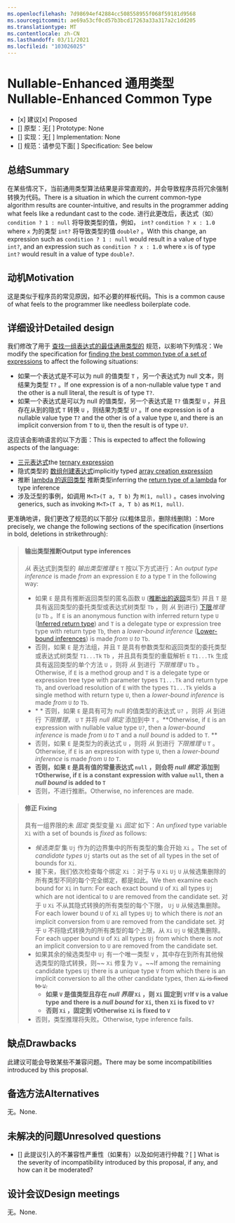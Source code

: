 ```yaml
---
ms.openlocfilehash: 7d98694ef42884cc508558955f068f59181d9568
ms.sourcegitcommit: ae69a53cf0cd57b3bcd17263a33a317a2c1dd205
ms.translationtype: MT
ms.contentlocale: zh-CN
ms.lasthandoff: 03/11/2021
ms.locfileid: "103026025"
---
```

# <a name="nullable-enhanced-common-type"></a><span data-ttu-id="ecfe3-101">Nullable-Enhanced 通用类型</span><span class="sxs-lookup"><span data-stu-id="ecfe3-101">Nullable-Enhanced Common Type</span></span>

* <span data-ttu-id="ecfe3-102">[x] 建议</span><span class="sxs-lookup"><span data-stu-id="ecfe3-102">[x] Proposed</span></span>
* <span data-ttu-id="ecfe3-103">[] 原型：无</span><span class="sxs-lookup"><span data-stu-id="ecfe3-103">[ ] Prototype: None</span></span>
* <span data-ttu-id="ecfe3-104">[] 实现：无</span><span class="sxs-lookup"><span data-stu-id="ecfe3-104">[ ] Implementation: None</span></span>
* <span data-ttu-id="ecfe3-105">[] 规范：请参见下面</span><span class="sxs-lookup"><span data-stu-id="ecfe3-105">[ ] Specification: See below</span></span>

## <a name="summary"></a><span data-ttu-id="ecfe3-106">总结</span><span class="sxs-lookup"><span data-stu-id="ecfe3-106">Summary</span></span>
[summary]: #summary

<span data-ttu-id="ecfe3-107">在某些情况下，当前通用类型算法结果是非常直观的，并会导致程序员将冗余强制转换为代码。</span><span class="sxs-lookup"><span data-stu-id="ecfe3-107">There is a situation in which the current common-type algorithm results are counter-intuitive, and results in the programmer adding what feels like a redundant cast to the code.</span></span> <span data-ttu-id="ecfe3-108">进行此更改后，表达式（如） `condition ? 1 : null` 将导致类型的值，例如， `int?` `condition ? x : 1.0` where `x` 为的类型 `int?` 将导致类型的值 `double?` 。</span><span class="sxs-lookup"><span data-stu-id="ecfe3-108">With this change, an expression such as `condition ? 1 : null` would result in a value of type `int?`, and an expression such as `condition ? x : 1.0` where `x` is of type `int?` would result in a value of type `double?`.</span></span>

## <a name="motivation"></a><span data-ttu-id="ecfe3-109">动机</span><span class="sxs-lookup"><span data-stu-id="ecfe3-109">Motivation</span></span>
[motivation]: #motivation

<span data-ttu-id="ecfe3-110">这是类似于程序员的常见原因，如不必要的样板代码。</span><span class="sxs-lookup"><span data-stu-id="ecfe3-110">This is a common cause of what feels to the programmer like needless boilerplate code.</span></span>

## <a name="detailed-design"></a><span data-ttu-id="ecfe3-111">详细设计</span><span class="sxs-lookup"><span data-stu-id="ecfe3-111">Detailed design</span></span>
[design]: #detailed-design

<span data-ttu-id="ecfe3-112">我们修改了用于 [查找一组表达式的最佳通用类型的](https://github.com/dotnet/csharplang/blob/master/spec/expressions.md#finding-the-best-common-type-of-a-set-of-expressions) 规范，以影响下列情况：</span><span class="sxs-lookup"><span data-stu-id="ecfe3-112">We modify the specification for [finding the best common type of a set of expressions](https://github.com/dotnet/csharplang/blob/master/spec/expressions.md#finding-the-best-common-type-of-a-set-of-expressions) to affect the following situations:</span></span>

- <span data-ttu-id="ecfe3-113">如果一个表达式是不可以为 null 的值类型 `T` ，另一个表达式为 null 文本，则结果为类型 `T?` 。</span><span class="sxs-lookup"><span data-stu-id="ecfe3-113">If one expression is of a non-nullable value type `T` and the other is a null literal, the result is of type `T?`.</span></span>
- <span data-ttu-id="ecfe3-114">如果一个表达式是可以为 null 的值类型，另一个表达式是 `T?` 值类型 `U` ，并且存在从到的隐式 `T` 转换 `U` ，则结果为类型 `U?` 。</span><span class="sxs-lookup"><span data-stu-id="ecfe3-114">If one expression is of a nullable value type `T?` and the other is of a value type `U`, and there is an implicit conversion from `T` to `U`, then the result is of type `U?`.</span></span>

<span data-ttu-id="ecfe3-115">这应该会影响语言的以下方面：</span><span class="sxs-lookup"><span data-stu-id="ecfe3-115">This is expected to affect the following aspects of the language:</span></span>

- <span data-ttu-id="ecfe3-116">[三元表达式](https://github.com/dotnet/csharplang/blob/master/spec/expressions.md#conditional-operator)</span><span class="sxs-lookup"><span data-stu-id="ecfe3-116">the [ternary expression](https://github.com/dotnet/csharplang/blob/master/spec/expressions.md#conditional-operator)</span></span>
- <span data-ttu-id="ecfe3-117">隐式类型的 [数组创建表达式](https://github.com/dotnet/csharplang/blob/master/spec/expressions.md#array-creation-expressions)</span><span class="sxs-lookup"><span data-stu-id="ecfe3-117">implicitly typed [array creation expression](https://github.com/dotnet/csharplang/blob/master/spec/expressions.md#array-creation-expressions)</span></span>
- <span data-ttu-id="ecfe3-118">推断 [lambda 的返回类型](https://github.com/dotnet/csharplang/blob/master/spec/expressions.md#inferred-return-type) 推断类型</span><span class="sxs-lookup"><span data-stu-id="ecfe3-118">inferring the [return type of a lambda](https://github.com/dotnet/csharplang/blob/master/spec/expressions.md#inferred-return-type) for type inference</span></span>
- <span data-ttu-id="ecfe3-119">涉及泛型的事例，如调用 `M<T>(T a, T b)` 为 `M(1, null)` 。</span><span class="sxs-lookup"><span data-stu-id="ecfe3-119">cases involving generics, such as invoking `M<T>(T a, T b)` as `M(1, null)`.</span></span>

<span data-ttu-id="ecfe3-120">更准确地讲，我们更改了规范的以下部分 (以粗体显示，删除线删除) ：</span><span class="sxs-lookup"><span data-stu-id="ecfe3-120">More precisely, we change the following sections of the specification (insertions in bold, deletions in strikethrough):</span></span>

> #### <a name="output-type-inferences"></a><span data-ttu-id="ecfe3-121">输出类型推断</span><span class="sxs-lookup"><span data-stu-id="ecfe3-121">Output type inferences</span></span>
> 
> <span data-ttu-id="ecfe3-122">*从* 表达式到类型的 *输出类型推理* `E`  `T` 按以下方式进行：</span><span class="sxs-lookup"><span data-stu-id="ecfe3-122">An *output type inference* is made *from* an expression `E` *to* a type `T` in the following way:</span></span>
> 
> *  <span data-ttu-id="ecfe3-123">如果 `E` 是具有推断返回类型的匿名函数 `U` ([推断出的返回](../spec/expressions.md#inferred-return-type)类型) 并且 `T` 是具有返回类型的委托类型或表达式树类型 `Tb` ，则 *从* 到进行) [下限](../spec/expressions.md#lower-bound-inferences)*推理* (`U`  `Tb` 。</span><span class="sxs-lookup"><span data-stu-id="ecfe3-123">If `E` is an anonymous function with inferred return type  `U` ([Inferred return type](../spec/expressions.md#inferred-return-type)) and `T` is a delegate type or expression tree type with return type `Tb`, then a *lower-bound inference* ([Lower-bound inferences](../spec/expressions.md#lower-bound-inferences)) is made *from* `U` *to* `Tb`.</span></span>
> *  <span data-ttu-id="ecfe3-124">否则，如果 `E` 是方法组，并且 `T` 是具有参数类型和返回类型的委托类型或表达式树类型 `T1...Tk` `Tb` ，并且具有类型的重载解析 `E` `T1...Tk` 生成具有返回类型的单个方法 `U` ，则将 *从* 到进行 *下限推理* `U`  `Tb` 。</span><span class="sxs-lookup"><span data-stu-id="ecfe3-124">Otherwise, if `E` is a method group and `T` is a delegate type or expression tree type with parameter types `T1...Tk` and return type `Tb`, and overload resolution of `E` with the types `T1...Tk` yields a single method with return type `U`, then a *lower-bound inference* is made *from* `U` *to* `Tb`.</span></span>
> *  <span data-ttu-id="ecfe3-125">\* \* 否则，如果 `E` 是具有可为 null 的值类型的表达式 `U?` ，则将 *从* 到进行 *下限推理*， `U`  `T` 并将 *null 绑定* 添加到中 `T` 。</span><span class="sxs-lookup"><span data-stu-id="ecfe3-125">\*\*Otherwise, if `E` is an expression with nullable value type `U?`, then a *lower-bound inference* is made *from* `U` *to* `T` and a *null bound* is added to `T`.</span></span> **
> *  <span data-ttu-id="ecfe3-126">否则，如果 `E` 是类型为的表达式 `U` ，则将 *从* 到进行 *下限推理* `U`  `T` 。</span><span class="sxs-lookup"><span data-stu-id="ecfe3-126">Otherwise, if `E` is an expression with type `U`, then a *lower-bound inference* is made *from* `U` *to* `T`.</span></span>
> *  <span data-ttu-id="ecfe3-127">**否则，如果 `E` 是具有值的常量表达式 `null` ，则会将 *null 绑定* 添加到 `T`**</span><span class="sxs-lookup"><span data-stu-id="ecfe3-127">**Otherwise, if `E` is a constant expression with value `null`, then a *null bound* is added to `T`**</span></span> 
> *  <span data-ttu-id="ecfe3-128">否则，不进行推断。</span><span class="sxs-lookup"><span data-stu-id="ecfe3-128">Otherwise, no inferences are made.</span></span>

> #### <a name="fixing"></a><span data-ttu-id="ecfe3-129">修正 </span><span class="sxs-lookup"><span data-stu-id="ecfe3-129">Fixing</span></span>
> 
> <span data-ttu-id="ecfe3-130">具有一组界限的未 *固定* 类型变量 `Xi` *固定* 如下：</span><span class="sxs-lookup"><span data-stu-id="ecfe3-130">An *unfixed* type variable `Xi` with a set of bounds is *fixed* as follows:</span></span>
> 
> *  <span data-ttu-id="ecfe3-131">*候选类型* 集 `Uj` 作为的边界集中的所有类型的集合开始 `Xi` 。</span><span class="sxs-lookup"><span data-stu-id="ecfe3-131">The set of *candidate types* `Uj` starts out as the set of all types in the set of bounds for `Xi`.</span></span>
> *  <span data-ttu-id="ecfe3-132">接下来，我们依次检查每个绑定 `Xi` ：对于与 `U` `Xi` `Uj` `U` 从候选集删除的所有类型不同的每个完全绑定，都是如此。</span><span class="sxs-lookup"><span data-stu-id="ecfe3-132">We then examine each bound for `Xi` in turn: For each exact bound `U` of `Xi` all types `Uj` which are not identical to `U` are removed from the candidate set.</span></span> <span data-ttu-id="ecfe3-133">对于 `U` `Xi` 不从其隐式转换的所有类型的每个下限， `Uj`  `U` 从候选集删除。</span><span class="sxs-lookup"><span data-stu-id="ecfe3-133">For each lower bound `U` of `Xi` all types `Uj` to which there is *not* an implicit conversion from `U` are removed from the candidate set.</span></span> <span data-ttu-id="ecfe3-134">对于 `U` 不将隐式转换为的所有类型的每个上限，从 `Xi` `Uj`  `U` 候选集删除。</span><span class="sxs-lookup"><span data-stu-id="ecfe3-134">For each upper bound `U` of `Xi` all types `Uj` from which there is *not* an implicit conversion to `U` are removed from the candidate set.</span></span>
> *  <span data-ttu-id="ecfe3-135">如果其余的候选类型中 `Uj` 有一个唯一类型 `V` ，其中存在到所有其他候选类型的隐式转换，则~~ `Xi` 修复为 `V` 。~~</span><span class="sxs-lookup"><span data-stu-id="ecfe3-135">If among the remaining candidate types `Uj` there is a unique type `V` from which there is an implicit conversion to all the other candidate types, then ~~`Xi` is fixed to `V`.~~</span></span>
>     -  <span data-ttu-id="ecfe3-136">**如果 `V` 是值类型且存在 *null 界限* `Xi` ，则 `Xi` 固定到 `V?`**</span><span class="sxs-lookup"><span data-stu-id="ecfe3-136">**If `V` is a value type and there is a *null bound* for `Xi`, then `Xi` is fixed to `V?`**</span></span>
>     -  <span data-ttu-id="ecfe3-137">**否则   `Xi` ，固定到 `V`**</span><span class="sxs-lookup"><span data-stu-id="ecfe3-137">**Otherwise   `Xi` is fixed to `V`**</span></span>
> *  <span data-ttu-id="ecfe3-138">否则，类型推理将失败。</span><span class="sxs-lookup"><span data-stu-id="ecfe3-138">Otherwise, type inference fails.</span></span>

## <a name="drawbacks"></a><span data-ttu-id="ecfe3-139">缺点</span><span class="sxs-lookup"><span data-stu-id="ecfe3-139">Drawbacks</span></span>
[drawbacks]: #drawbacks

<span data-ttu-id="ecfe3-140">此建议可能会导致某些不兼容问题。</span><span class="sxs-lookup"><span data-stu-id="ecfe3-140">There may be some incompatibilities introduced by this proposal.</span></span>

## <a name="alternatives"></a><span data-ttu-id="ecfe3-141">备选方法</span><span class="sxs-lookup"><span data-stu-id="ecfe3-141">Alternatives</span></span>
[alternatives]: #alternatives

<span data-ttu-id="ecfe3-142">无。</span><span class="sxs-lookup"><span data-stu-id="ecfe3-142">None.</span></span>

## <a name="unresolved-questions"></a><span data-ttu-id="ecfe3-143">未解决的问题</span><span class="sxs-lookup"><span data-stu-id="ecfe3-143">Unresolved questions</span></span>
[unresolved]: #unresolved-questions

- <span data-ttu-id="ecfe3-144">[] 此提议引入的不兼容性严重性（如果有）以及如何进行仲裁？</span><span class="sxs-lookup"><span data-stu-id="ecfe3-144">[ ] What is the severity of incompatibility introduced by this proposal, if any, and how can it be moderated?</span></span>

## <a name="design-meetings"></a><span data-ttu-id="ecfe3-145">设计会议</span><span class="sxs-lookup"><span data-stu-id="ecfe3-145">Design meetings</span></span>

<span data-ttu-id="ecfe3-146">无。</span><span class="sxs-lookup"><span data-stu-id="ecfe3-146">None.</span></span>
